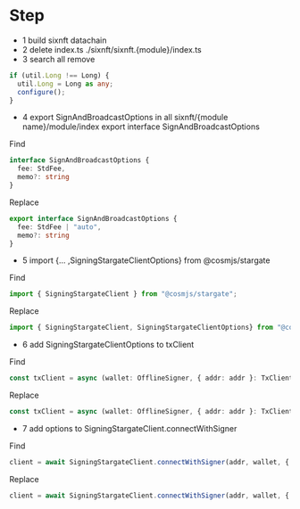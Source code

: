 # Step

- 1 build sixnft datachain
- 2 delete index.ts ./sixnft/sixnft.{module}/index.ts
- 3 search all remove

```typescript
if (util.Long !== Long) {
  util.Long = Long as any;
  configure();
}
```

- 4 export SignAndBroadcastOptions in all sixnft/{module name}/module/index
export interface SignAndBroadcastOptions

Find

```typescript
interface SignAndBroadcastOptions {
  fee: StdFee,
  memo?: string
}
```

Replace

```typescript
export interface SignAndBroadcastOptions {
  fee: StdFee | "auto",
  memo?: string
}
```

- 5 import {... ,SigningStargateClientOptions} from @cosmjs/stargate

Find

```typescript
import { SigningStargateClient } from "@cosmjs/stargate";
```

Replace

```typescript
import { SigningStargateClient, SigningStargateClientOptions} from "@cosmjs/stargate";
```


- 6 add SigningStargateClientOptions to txClient

Find

```typescript
const txClient = async (wallet: OfflineSigner, { addr: addr }: TxClientOptions = { addr: "http://localhost:26657" }) => {
```

Replace

```typescript
const txClient = async (wallet: OfflineSigner, { addr: addr }: TxClientOptions = { addr: "http://localhost:26657" }, options?: SigningStargateClientOptions) => {
```

- 7 add options to SigningStargateClient.connectWithSigner

Find

```typescript
client = await SigningStargateClient.connectWithSigner(addr, wallet, { registry });
```

Replace

```typescript
client = await SigningStargateClient.connectWithSigner(addr, wallet, { registry, ...options});
```
